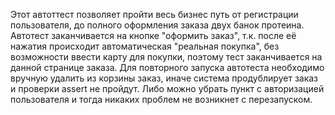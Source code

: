 Этот автоттест позволяет пройти весь бизнес путь от регистрации пользователя, до полного оформления заказа двух банок протеина.
Автотест заканчивается на кнопке "оформить заказ", т.к. после её нажатия происходит автоматическая "реальная покупка", без возможности ввести карту для покупки, поэтому тест заканчивается на данной странице заказа.
Для повторного запуска автотеста необходимо вручную удалить из корзины заказ, иначе система продублирует заказ и проверки assert не пройдут.
Либо можно убрать пункт с авторизацией пользователя и тогда никаких проблем не возникнет с перезапуском.
